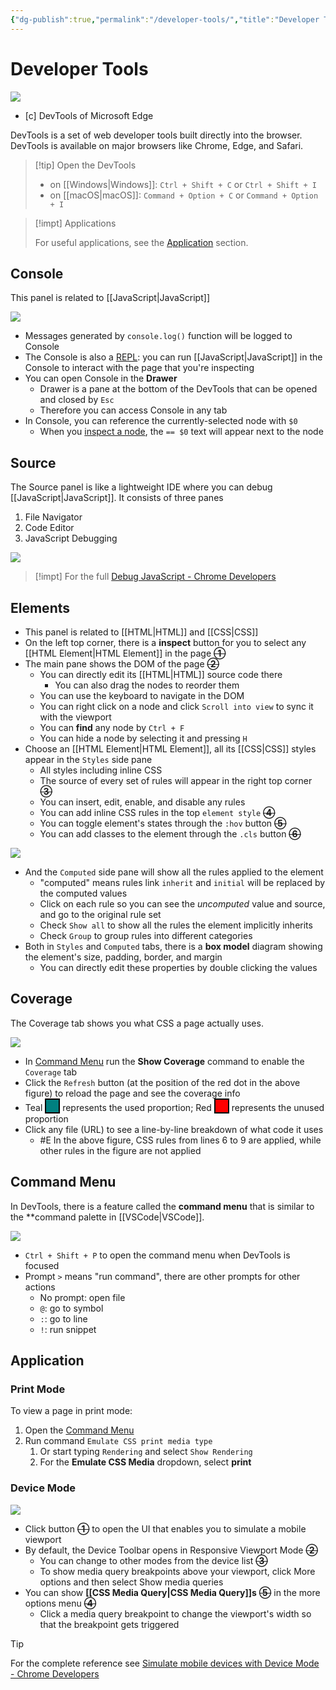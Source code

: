 ```yaml
---
{"dg-publish":true,"permalink":"/developer-tools/","title":"Developer Tools","created":"2021-08-29T13:53:12","updated":"2022-11-17T18:25:34"}
---
```



# Developer Tools

![](https://raw.githubusercontent.com/zcysxy/Figurebed/master/img/20210829135902.png)
- [c] DevTools of Microsoft Edge

DevTools is a set of web developer tools built directly into the browser.
DevTools is available on major browsers like Chrome, Edge, and Safari.

> [!tip] Open the DevTools
>
> - on [[Windows\|Windows]]: `Ctrl + Shift + C` or `Ctrl + Shift + I`
> - on [[macOS\|macOS]]:  `Command + Option + C` or `Command + Option + I`

> [!impt] Applications
>
> For useful applications, see the [Application](#application) section.

## Console

This panel is related to [[JavaScript\|JavaScript]]

![](https://raw.githubusercontent.com/zcysxy/Figurebed/master/img/20210830120118.png)

* Messages generated by `console.log()` function will be logged to Console
* The Console is also a [REPL](https://en.wikipedia.org/wiki/Read%E2%80%93eval%E2%80%93print_loop): you can run [[JavaScript\|JavaScript]] in the Console to interact with the page that you're inspecting
* You can open Console in the **Drawer**
    * Drawer is a pane at the bottom of the DevTools that can be opened and closed by `Esc`
    * Therefore you can access Console in any tab
* In Console, you can reference the currently-selected node with `$0`
    * When you [inspect a node](#elements), the `== $0` text will appear next to the node

## Source

The Source panel is like a lightweight IDE where you can debug [[JavaScript\|JavaScript]]. It consists of three panes

1. File Navigator
2. Code Editor
3. JavaScript Debugging

![](https://raw.githubusercontent.com/zcysxy/Figurebed/master/img/20210830150818.png)

> [!impt]
> For the full [Debug JavaScript - Chrome Developers](https://developer.chrome.com/docs/devtools/javascript/)

## Elements

* This panel is related to [[HTML\|HTML]] and [[CSS\|CSS]]
* On the left top corner, there is a **inspect** button for you to select any [[HTML Element\|HTML Element]] in the page **~~①~~**
* The main pane shows the DOM of the page **~~②~~**
    * You can directly edit its [[HTML\|HTML]] source code there
        * You can also drag the nodes to reorder them
    * You can use the keyboard to navigate in the DOM
    * You can right click on a node and click `Scroll into view` to sync it with the viewport
    * You can **find** any node by `Ctrl + F`
    * You can hide a node by selecting it and pressing `H`
* Choose an [[HTML Element\|HTML Element]], all its [[CSS\|CSS]] styles appear in the `Styles` side pane
    * All styles including inline CSS
    * The source of every set of rules will appear in the right top corner **~~③~~**
    * You can insert, edit, enable, and disable any rules
    * You can add inline CSS rules in the top `element style` **~~④~~**
    * You can toggle element's states through the `:hov` button **~~⑤~~**
    * You can add classes to the element through the `.cls` button **~~⑥~~**

![](https://raw.githubusercontent.com/zcysxy/Figurebed/master/img/20210829164241.png)

* And the `Computed` side pane will show all the rules applied to the element
    * "computed" means rules link `inherit` and `initial` will be replaced by the computed values
    * Click on each rule so you can see the *uncomputed* value and source, and go to the original rule set
    * Check `Show all` to show all the rules the element implicitly inherits
    * Check `Group` to group rules into different categories
* Both in `Styles` and `Computed` tabs, there is a **box model** diagram showing the element's size, padding, border, and margin
    * You can directly edit these properties by double clicking the values

## Coverage

The Coverage tab shows you what CSS a page actually uses.

![](https://raw.githubusercontent.com/zcysxy/Figurebed/master/img/20210830105905.png)

* In [Command Menu](#command%20menu) run the **Show Coverage** command to enable the `Coverage` tab
* Click the `Refresh` button (at the position of the red dot in the above figure) to reload the page and see the coverage info
* Teal <svg width="20" height="20" style="vertical-align: -4px; border:2px solid black "><rect width="20" height="20" style="fill:#008080"/></svg> represents the used proportion; Red <svg width="20" height="20" style="vertical-align: -4px; border:2px solid black "><rect width="20" height="20" style="fill:#FF0000"/></svg> represents the unused proportion
* Click any file (URL) to see a line-by-line breakdown of what code it uses
    * #E In the above figure, CSS rules from lines 6 to 9 are applied, while other rules in the figure are not applied

## Command Menu

In DevTools, there is a feature called the **command menu** that is similar to the **command palette in [[VSCode\|VSCode]].

![](https://raw.githubusercontent.com/zcysxy/Figurebed/master/img/20210830104151.png)

* `Ctrl + Shift + P` to open the command menu when DevTools is focused
* Prompt `>` means "run command", there are other prompts for other actions
    * No prompt: open file
    * `@`: go to symbol
    * `:`: go to line
    * `!`: run snippet

## Application

### Print Mode

To view a page in print mode:

1. Open the [Command Menu](#command%20menu)
2. Run command `Emulate CSS print media type`
    1. Or start typing `Rendering` and select `Show Rendering`
    2. For the **Emulate CSS Media** dropdown, select **print**

### Device Mode

![](https://raw.githubusercontent.com/zcysxy/Figurebed/master/img/20210830123214.png)

* Click button **~~①~~** to open the UI that enables you to simulate a mobile viewport
* By default, the Device Toolbar opens in Responsive Viewport Mode **~~②~~**
    * You can change to other modes from the device list **~~③~~**
    * To show media query breakpoints above your viewport, click More options and then select Show media queries
* You can show **[[CSS Media Query\|CSS Media Query]]s** **~~⑤~~** in the more options menu **~~④~~**
    * Click a media query breakpoint to change the viewport's width so that the breakpoint gets triggered

> [!tip]
> For the complete reference see [Simulate mobile devices with Device Mode - Chrome Developers](https://developer.chrome.com/docs/devtools/device-mode/)
